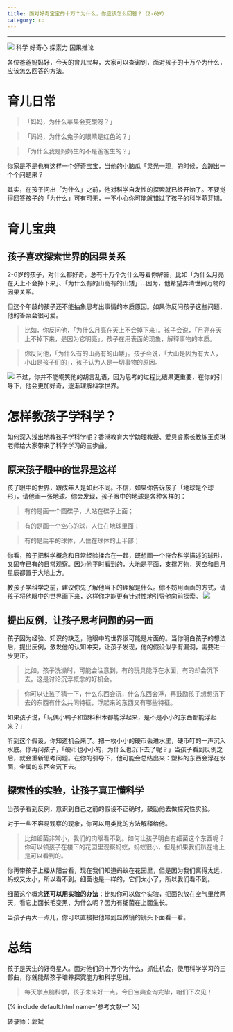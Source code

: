 ```yaml
---
title: 面对好奇宝宝的十万个为什么，你应该怎么回答？（2-6岁）
category: co
---
```








------------
![](http://pics.ibrainbaby.cn/2017-08-04-co-learnscience-wzl-%282-6%29-pic3.jpg)
科学 好奇心 探索力 因果推论

各位爸爸妈妈好，今天的育儿宝典，大家可以查询到，面对孩子的十万个为什么，应该怎么回答的方法。

# 育儿日常

> 「妈妈，为什么苹果会变酸呀？」

> 「妈妈，为什么兔子的眼睛是红色的？」

> 「为什么我是妈妈生的不是爸爸生的？」

你家是不是也有这样一个好奇宝宝，当他的小脑瓜「灵光一现」的时候，会蹦出一个个问题来？

其实，在孩子问出「为什么」之前，他对科学自发性的探索就已经开始了。不要觉得回答孩子的「为什么」可有可无，一不小心你可能就错过了孩子的科学萌芽期。

# 育儿宝典

## 孩子喜欢探索世界的因果关系

2-6岁的孩子，对什么都好奇，总有十万个为什么等着你解答，比如「为什么月亮在天上不会掉下来」、「为什么有的山高有的山矮」...因为，他希望弄清世间万物的因果关系。

但这个年龄的孩子还不能抽象思考出事情的本质原因。如果你反问孩子这些问题，他的答案会很可爱。

> 比如，你反问他，「为什么月亮在天上不会掉下来」。孩子会说，「月亮在天上不掉下来，是因为它明亮」。孩子在用表面的现象，解释事物的本质。

> 你反问他，「为什么有的山高有的山矮」。孩子会说，「大山是因为有大人，小山是孩子们的」，孩子认为人是一切事物的原因。

![](http://pics.ibrainbaby.cn/2017-08-04-co-learnscience-wzl-%282-6%29-pic1.jpg)
不过，你并不能嘲笑他的胡言乱语，因为思考的过程比结果更重要，在你的引导下，他会更加好奇，逐渐理解科学世界。

# 怎样教孩子学科学？

如何深入浅出地教孩子学科学呢？香港教育大学助理教授、爱贝睿家长教练王贞琳老师给大家带来了科学学习的三步曲。

## 原来孩子眼中的世界是这样

孩子眼中的世界，跟成年人是如此不同。不信，如果你告诉孩子「地球是个球形」，请他画一张地球。你会发现，孩子眼中的地球是各种各样的：

> 有的是画一个圆碟子，人站在碟子上面；
  
> 有的是画一个空心的球，人住在地球里面；  

> 有的是扁平的球体，人住在球体的上半部；  

你看，孩子把科学概念和日常经验揉合在一起，既想画一个符合科学描述的球形，又固守已有的日常观察。因为他平时看到的，大地是平面，支撑万物，天空和日月星辰都置于大地上方。

教孩子学科学之前，建议你先了解他当下的理解是什么。你不妨用画画的方式，请孩子将他眼中的世界画下来，这样你才能更有针对性地引导他向前探索。
![](http://pics.ibrainbaby.cn/2017-08-04-co-learnscience-wzl-%282-6%29-pic4.jpg)

## 提出反例，让孩子思考问题的另一面

孩子因为经验、知识的缺乏，他眼中的世界很可能是片面的。当你明白孩子的想法后，提出反例，激发他的认知冲突，让孩子发现，他的假设似乎有漏洞，需要进一步更正。

> 比如，孩子洗澡时，可能会注意到，有的玩具能浮在水面，有的却会沉下去。这是讨论沉浮概念的好机会。

> 你可以让孩子猜一下，什么东西会沉，什么东西会浮，再鼓励孩子想想沉下去的东西有什么共同特征，浮起来的东西又有哪些特征。

如果孩子说，「玩偶小鸭子和塑料积木都能浮起来，是不是小小的东西都能浮起来？」

听到这个假设，你知道机会来了。把一枚小小的硬币丢进水里，硬币叮的一声沉入水底。你再问孩子，「硬币也小小的，为什么也沉下去了呢？」当孩子看到反例之后，就会重新思考问题。在你的引导下，他可能会总结出来：塑料的东西会浮在水面，金属的东西会沉下去。

## 探索性的实验，让孩子真正懂科学

当孩子看到反例，意识到自己之前的假设不正确时，鼓励他去做探究性实验。

对于一些不容易观察的现象，你可以用类比的方法解释给他。

> 比如细菌非常小，我们的肉眼看不到。如何让孩子明白有细菌这个东西呢？你可以领孩子在楼下的花园里观察蚂蚁，蚂蚁很小，但是如果我们趴在地上是可以看到的。

你再带孩子上楼从阳台看，现在我们知道蚂蚁在花园里，但是因为我们离得太远，蚂蚁又太小，所以看不到。细菌也是一样的，它们太小了，所以我们看不到。

细菌这个概念**还可以用实验的办法**：比如你可以做个实验，把面包放在空气里放两天，看它上面长毛变黑，为什么呢？因为有细菌在上面生长。

当孩子再大一点儿，你可以直接把他带到显微镜的镜头下面看一看。

# 总结

孩子是天生的好奇星人。面对他们的十万个为什么，抓住机会，使用科学学习的三部曲，你就能帮孩子培养探究能力和科学思维。

> 每天学点脑科学，孩子未来好一点。今日宝典查询完毕，咱们下次见！



{% include default.html name='参考文献一' %}

转录师：郭斌





